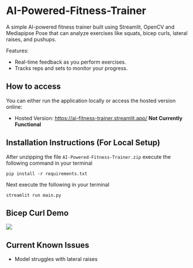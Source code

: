 # AI-Powered-Fitness-Trainer

A simple AI-powered fitness trainer built using Streamlit, OpenCV and Mediapipse Pose that can analyze exercises like squats, bicep curls, lateral raises, and pushups.

Features:
* Real-time feedback as you perform exercises.
* Tracks reps and sets to monitor your progress.

## How to access
You can either run the application locally or access the hosted version online:
* Hosted Version: https://ai-fitness-trainer.streamlit.app/ **Not Currently Functional**


## Installation Instructions (For Local Setup)

After unzipping the file `AI-Powered-Fitness-Trainer.zip` execute the following command in your terminal
```
pip install -r requirements.txt
```
Next execute the following in your terminal
```
streamlit run main.py
```
## Bicep Curl Demo
![](https://github.com/glebezh/AI-Powered-Fitness-Trainer/blob/main/BicepCurlDemo.gif)

## Current Known Issues
- Model struggles with lateral raises 


